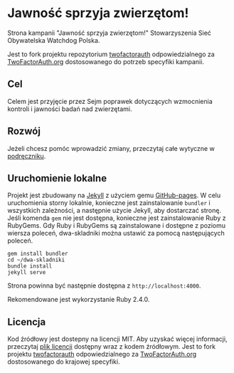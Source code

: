 Jawność sprzyja zwierzętom!
===========================

Strona kampanii "Jawność sprzyja zwierzętom!" Stowarzyszenia Sieć Obywatelska Watchdog Polska.

Jest to fork projektu repozytorium [twofactorauth](https://github.com/2factorauth/twofactorauth) odpowiedzialnego za [TwoFactorAuth.org](https://twofactorauth.org) dostosowanego do potrzeb specyfiki kampanii.

## Cel

Celem jest przyjęcie przez Sejm poprawek dotyczących wzmocnienia kontroli i jawności badań nad zwierzętami.

## Rozwój

Jeżeli chcesz pomóc wprowadzić zmiany, przeczytaj całe wytyczne w [podręczniku](CONTRIBUTING.md).

## Uruchomienie lokalne

Projekt jest zbudowany na [Jekyll](https://jekyllrb.com/) z użyciem gemu [GitHub-pages](https://github.com/github/pages-gem).
W celu uruchomienia storny lokalnie, konieczne jest zainstalowanie ``bundler`` i wszystkich zależności, a następnie użycie Jekyll, aby dostarczać stronę. Jeśli komenda `gem` nie jest dostępna, konieczne jest zainstalowanie Ruby z RubyGems.
Gdy Ruby i RubyGems są zainstalowane i dostępne z poziomu wiersza poleceń, dwa-skladniki można ustawić za pomocą następujących poleceń.

```
gem install bundler
cd ~/dwa-skladniki
bundle install
jekyll serve
```

Strona powinna być następnie dostępna z `http://localhost:4000`.

Rekomendowane jest wykorzystanie Ruby 2.4.0.

## Licencja

Kod źródłowy jest dostepny na licencji MIT. Aby uzyskać więcej informacji, przeczytaj [plik licencji][LICENSE] dostępny wraz z kodem źródłowym. Jest to fork projektu [twofactorauth](https://github.com/2factorauth/twofactorauth) odpowiedzialnego za [TwoFactorAuth.org](https://twofactorauth.org) dostosowanego do krajowej specyfiki.

[contrib]: /CONTRIBUTING.md
[license]: /LICENSE
